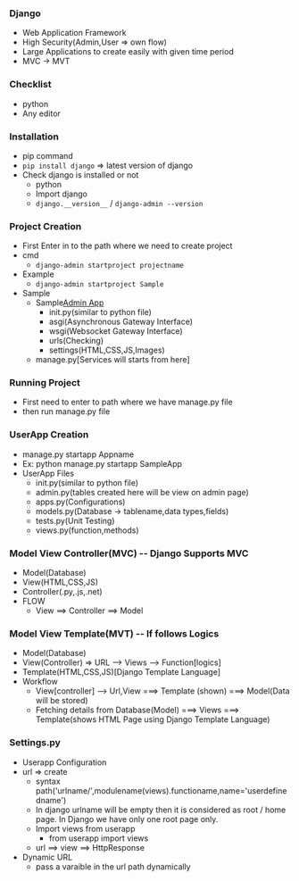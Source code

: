 ### Django

- Web Application Framework
- High Security(Admin,User => own flow)
- Large Applications to create easily with given time period
- MVC -> MVT

### Checklist

- python
- Any editor

### Installation

- pip command
- `pip install django` => latest version of django
- Check django is installed or not
  - python
  - Import django
  - `django.__version__` / `django-admin --version`

### Project Creation

- First Enter in to the path where we need to create project
- cmd
  - `django-admin startproject projectname`
- Example
  - `django-admin startproject Sample`
- Sample
  - Sample[Admin App](folder)
    - init.py(similar to python file)
    - asgi(Asynchronous Gateway Interface)
    - wsgi(Websocket Gateway Interface)
    - urls(Checking)
    - settings(HTML,CSS,JS,Images)
  - manage.py[Services will starts from here]

### Running Project

- First need to enter to path where we have manage.py file
- then run manage.py file

### UserApp Creation

- manage.py startapp Appname
- Ex: python manage.py startapp SampleApp
- UserApp Files
  - init.py(similar to python file)
  - admin.py(tables created here will be view on admin page)
  - apps.py(Configurations)
  - models.py(Database -> tablename,data types,fields)
  - tests.py(Unit Testing)
  - views.py(function,methods)

### Model View Controller(MVC) -- Django Supports MVC

- Model(Database)
- View(HTML,CSS,JS)
- Controller(.py,.js,.net)
- FLOW
  - View ==> Controller ==> Model

### Model View Template(MVT) -- If follows Logics

- Model(Database)
- View(Controller) => URL --> Views --> Function[logics]
- Template(HTML,CSS,JS)[Django Template Language]
- Workflow
  - View[controller] --> Url,View ===> Template (shown) ===> Model(Data will be stored)
  - Fetching details from Database(Model) ===> Views ===> Template(shows HTML Page using Django Template Language)

### Settings.py

- Userapp Configuration
- url => create
  - syntax
    path('urlname/',modulename(views).functioname,name='userdefinedname')
  - In django urlname will be empty then it is considered as root / home page. In Django we have only one root page only.
  - Import views from userapp
    - from userapp import views
  - url ==> view ==> HttpResponse
- Dynamic URL
  - pass a varaible in the url path dynamically
